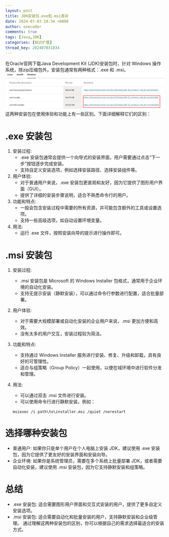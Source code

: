 ```yaml
---
layout: post
title: JDK安装包.exe和.msi差异
date: 2024-07-03 18:34 +0800
author: onecoder
comments: true
tags: [Java,JDK]
categories: [知识扩展]
thread_key: 202407031834
---
```

在Oracle官网下载Java Development Kit (JDK)安装包时，针对 Windows 操作系统，除zip压缩包外，安装包通常有两种格式：.exe 和 .msi。
![jdk-installer](/images/post/jdk-installer/jdk-installer.png)
这两种安装包在使用体验和功能上有一些区别。下面详细解释它们的区别：
<!--more-->
# .exe 安装包
1. 安装过程:
    - .exe 安装包通常会提供一个向导式的安装界面，用户需要通过点击“下一步”按钮逐步完成安装。
    - 支持自定义安装选项，例如选择安装路径、选择安装组件等。
2. 用户体验:
    - 对于普通用户来说，.exe 安装包更直观和友好，因为它提供了图形用户界面（GUI）。
    - 提供了详细的安装步骤说明，适合不熟悉命令行的用户。
3. 功能和特点:
    - 一般会包含安装过程中需要的所有资源，并可能包含额外的工具或设置选项。
    - 支持一些高级选项，如自动设置环境变量。
4. 用法:
    - 运行 .exe 文件，按照安装向导的提示进行操作即可。

# .msi 安装包
1. 安装过程:
    - .msi 安装包是 Microsoft 的 Windows Installer 包格式，通常用于企业环境的自动化安装。
    - 支持无提示安装（静默安装），可以通过命令行参数进行配置，适合批量部署。
2. 用户体验:
    - 对于需要大规模部署或自动化安装的企业用户来说，.msi 更加方便和高效。
    - 没有太多的用户交互，安装过程较为简洁。
3. 功能和特点:
    - 支持通过 Windows Installer 服务进行安装、修复、升级和卸载，具有良好的可管理性。
    - 适合与组策略（Group Policy）一起使用，以便在域环境中进行软件分发和管理。
4. 用法:
    - 可以通过双击 .msi 文件进行安装。
    - 可以使用命令行进行静默安装，例如：

    ```plaintext
    msiexec /i path\to\installer.msi /quiet /norestart
    ```

# 选择哪种安装包
- 普通用户: 如果你只是单个用户在个人电脑上安装 JDK，建议使用 .exe 安装包，因为它提供了更友好的安装界面和安装向导。
- 企业环境: 如果你是系统管理员，需要在多个系统上批量部署 JDK，或者需要自动化安装，建议使用 .msi 安装包，因为它支持静默安装和组策略。

# 总结
- .exe 安装包: 适合需要图形用户界面和交互式安装的用户，提供了更多自定义安装选项。
- .msi 安装包: 适合需要自动化和批量安装的用户，支持静默安装和企业级管理。
通过理解这两种安装包的区别，你可以根据自己的需求选择最适合的安装方式。